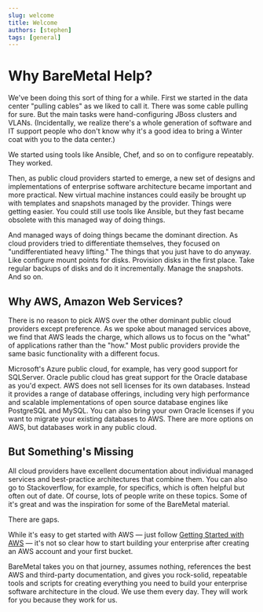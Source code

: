```yaml
---
slug: welcome
title: Welcome
authors: [stephen]
tags: [general]
---
```


# Why BareMetal Help?

We've been doing this sort of thing for a while. First we started in the data center "pulling cables" as we liked to call it. There was some cable pulling for sure. But the main tasks were hand-configuring JBoss clusters and VLANs. (Incidentally, we realize there's a whole generation of software and IT support people who don't know why it's a good idea to bring a Winter coat with you to the data center.)

We started using tools like Ansible, Chef, and so on to configure repeatably. They worked.

Then, as public cloud providers started to emerge, a new set of designs and implementations of enterprise software architecture became important and more practical. New virtual machine instances could easily be brought up with templates and snapshots managed by the provider. Things were getting easier. You could still use tools like Ansible, but they fast became obsolete with this managed way of doing things.

And managed ways of doing things became the dominant direction. As cloud providers tried to differentiate themselves, they focused on "undifferentiated heavy lifting." The things that you just have to do anyway. Like configure mount points for disks. Provision disks in the first place. Take regular backups of disks and do it incrementally. Manage the snapshots. And so on.

## Why AWS, Amazon Web Services?

There is no reason to pick AWS over the other dominant public cloud providers except preference. As we spoke about managed services above, we find that AWS leads the charge, which allows us to focus on the "what" of applications rather than the "how." Most public providers provide the same basic functionality with a different focus.

Microsoft's Azure public cloud, for example, has very good support for SQLServer. Oracle public cloud has great support for the Oracle database as you'd expect. AWS does not sell licenses for its own databases. Instead it provides a range of database offerings, including very high performance and scalable implementations of open source database engines like PostgreSQL and MySQL. You can also bring your own Oracle licenses if you want to migrate your existing databases to AWS. There are more options on AWS, but databases work in any public cloud.

## But Something's Missing

All cloud providers have excellent documentation about individual managed services and best-practice architectures that combine them. You can also go to Stackoverflow, for example, for specifics, which is often helpful but often out of date. Of course, lots of people write on these topics. Some of it's great and was the inspiration for some of the BareMetal material.

There are gaps.

While it's easy to get started with AWS — just follow [Getting Started with AWS](https://aws.amazon.com/getting-started/) — it's not so clear how to start building your enterprise after creating an AWS account and your first bucket.

BareMetal takes you on that journey, assumes nothing, references the best AWS and third-party documentation, and gives you rock-solid, repeatable tools and scripts for creating everything you need to build your enterprise software architecture in the cloud. We use them every day. They will work for you because they work for us.
